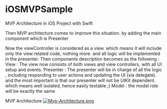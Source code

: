 # iOSMVPSample
MVP Architecture  in iOS Project with Swift

Then MVP architecture comes to improve this situation. by adding the main component which is Presenter

Now the viewController is considered as a view. which means it will include only the view related code, nothing more. and all logic will be implemented in the presenter.
Then components description becomes as the following :
View : The view now consists of both views and view controllers, with all UI setup and events.
Presenter : The presenter will be in charge of all the logic , including responding to user actions and updating the UI (via delegate). and the most important is that our presenter will not be UIKit dependent. which means well isolated, hence easily testable ;)
Model : the model role will be exactly the same

MVP Architecture
[![Mvp-Architecture.png](https://i.postimg.cc/DZ8krmt4/Mvp-Architecture.png)](https://postimg.cc/1nhjPRRy)

